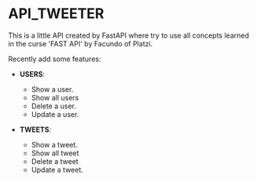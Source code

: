 # API_TWEETER
This is a little API created by FastAPI where try to use all concepts learned in the curse 'FAST API' by Facundo of Platzi.

Recently add some features:

- **USERS**:
  - Show a user.
  - Show all users
  - Delete a user.
  - Update a user.
  
- **TWEETS**:
  - Show a tweet.
  - Show all tweet
  - Delete a tweet
  - Update a tweet.
